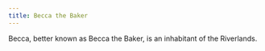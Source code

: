 ```yaml
---
title: Becca the Baker
---
```


Becca, better known as Becca the Baker, is an inhabitant of the Riverlands.


